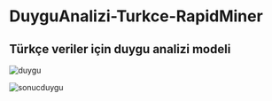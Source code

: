 # DuyguAnalizi-Turkce-RapidMiner
Türkçe veriler için duygu analizi modeli
-------------------------------------------------------------------------------------------------------------------------------------------------------------------------

![duygu](https://user-images.githubusercontent.com/56268192/188899308-5dfce531-2753-4df9-a7a6-b5311b5ad502.png)


![sonucduygu](https://user-images.githubusercontent.com/56268192/188899068-6b4665cc-2957-4776-89a5-21f16ef43da4.png)
